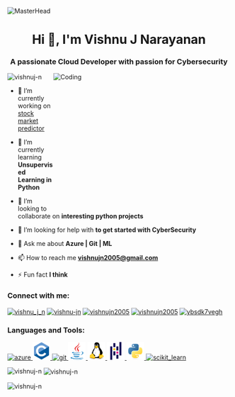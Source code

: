 ![MasterHead](https://github.com/user-attachments/assets/7834a2e7-5c0e-4b38-8fce-04c574a90cfc)

<h1 align="center">Hi 👋, I'm Vishnu J Narayanan</h1>
<h3 align="center">A passionate Cloud Developer with passion for Cybersecurity</h3>
<img align="right" alt="Coding" width= "400" height="300" src="https://media.giphy.com/media/SWoSkN6DxTszqIKEqv/giphy.gif" alt="Coder GIF" >
<p align="left"> <img src="https://komarev.com/ghpvc/?username=vishnuj-n&label=Profile%20views&color=0e75b6&style=flat" alt="vishnuj-n" /> </p>

- 🔭 I’m currently working on [stock market predictor](https://github.com/Vishnuj-n/stock-market-predictor)

- 🌱 I’m currently learning **Unsupervised Learning in Python**

- 👯 I’m looking to collaborate on **interesting python projects**

- 🤝 I’m looking for help with **to get started with CyberSecurity**

- 💬 Ask me about **Azure | Git | ML**

- 📫 How to reach me **vishnujn2005@gmail.com**

- ⚡ Fun fact **I think**

<h3 align="left">Connect with me:</h3>
<p align="left">
<a href="https://twitter.com/vishnu_j_n" target="blank"><img align="center" src="https://raw.githubusercontent.com/rahuldkjain/github-profile-readme-generator/master/src/images/icons/Social/twitter.svg" alt="vishnu_j_n" height="30" width="40" /></a>
<a href="https://linkedin.com/in/vishnu-jn" target="blank"><img align="center" src="https://raw.githubusercontent.com/rahuldkjain/github-profile-readme-generator/master/src/images/icons/Social/linked-in-alt.svg" alt="vishnu-jn" height="30" width="40" /></a>
<a href="https://kaggle.com/vishnujn2005" target="blank"><img align="center" src="https://raw.githubusercontent.com/rahuldkjain/github-profile-readme-generator/master/src/images/icons/Social/kaggle.svg" alt="vishnujn2005" height="30" width="40" /></a>
<a href="https://instagram.com/vishnujn2005" target="blank"><img align="center" src="https://raw.githubusercontent.com/rahuldkjain/github-profile-readme-generator/master/src/images/icons/Social/instagram.svg" alt="vishnujn2005" height="30" width="40" /></a>
<a href="https://www.leetcode.com/ybsdk7vegh" target="blank"><img align="center" src="https://raw.githubusercontent.com/rahuldkjain/github-profile-readme-generator/master/src/images/icons/Social/leet-code.svg" alt="ybsdk7vegh" height="30" width="40" /></a>
</p>

<h3 align="left">Languages and Tools:</h3>
<p align="left"> <a href="https://azure.microsoft.com/en-in/" target="_blank" rel="noreferrer"> <img src="https://www.vectorlogo.zone/logos/microsoft_azure/microsoft_azure-icon.svg" alt="azure" width="40" height="40"/> </a> <a href="https://www.cprogramming.com/" target="_blank" rel="noreferrer"> <img src="https://raw.githubusercontent.com/devicons/devicon/master/icons/c/c-original.svg" alt="c" width="40" height="40"/> </a> <a href="https://git-scm.com/" target="_blank" rel="noreferrer"> <img src="https://www.vectorlogo.zone/logos/git-scm/git-scm-icon.svg" alt="git" width="40" height="40"/> </a> <a href="https://www.java.com" target="_blank" rel="noreferrer"> <img src="https://raw.githubusercontent.com/devicons/devicon/master/icons/java/java-original.svg" alt="java" width="40" height="40"/> </a> <a href="https://www.linux.org/" target="_blank" rel="noreferrer"> <img src="https://raw.githubusercontent.com/devicons/devicon/master/icons/linux/linux-original.svg" alt="linux" width="40" height="40"/> </a> <a href="https://pandas.pydata.org/" target="_blank" rel="noreferrer"> <img src="https://raw.githubusercontent.com/devicons/devicon/2ae2a900d2f041da66e950e4d48052658d850630/icons/pandas/pandas-original.svg" alt="pandas" width="40" height="40"/> </a> <a href="https://www.python.org" target="_blank" rel="noreferrer"> <img src="https://raw.githubusercontent.com/devicons/devicon/master/icons/python/python-original.svg" alt="python" width="40" height="40"/> </a> <a href="https://scikit-learn.org/" target="_blank" rel="noreferrer"> <img src="https://upload.wikimedia.org/wikipedia/commons/0/05/Scikit_learn_logo_small.svg" alt="scikit_learn" width="40" height="40"/> </a> </p>

<p><img align="left" src="https://github-readme-stats.vercel.app/api/top-langs?username=vishnuj-n&show_icons=true&locale=en&layout=compact" alt="vishnuj-n" /></p>

<p>&nbsp;<img align="center" src="https://github-readme-stats.vercel.app/api?username=vishnuj-n&show_icons=true&locale=en" alt="vishnuj-n" /></p>
<p><img align="center" src="https://github-readme-streak-stats.herokuapp.com/?user=vishnuj-n&" alt="vishnuj-n" /></p>
